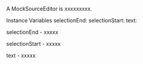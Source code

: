 A MockSourceEditor is xxxxxxxxx.Instance Variables	selectionEnd:		<Object>	selectionStart:		<Object>	text:		<Object>selectionEnd	- xxxxxselectionStart	- xxxxxtext	- xxxxx